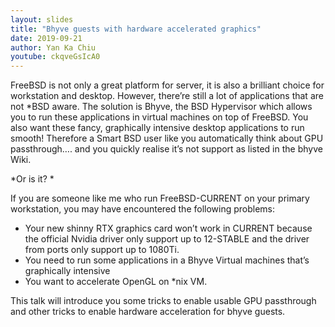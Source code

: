 ```yaml
---
layout: slides
title: "Bhyve guests with hardware accelerated graphics"
date: 2019-09-21
author: Yan Ka Chiu
youtube: ckqveGsIcA0
---
```

FreeBSD is not only a great platform for server, it is also a brilliant choice for workstation and desktop. However, there’re still a lot of applications that are not *BSD aware. The solution is Bhyve, the BSD Hypervisor which allows you to run these applications in virtual machines on top of FreeBSD. You also want these fancy, graphically intensive desktop applications to run smooth! Therefore a Smart BSD user like you automatically think about GPU passthrough…. and you quickly realise it’s not support as listed in the bhyve Wiki.

*Or is it? *

If you are someone like me who run FreeBSD-CURRENT on your primary workstation, you may have encountered the following problems:

 * Your new shinny RTX graphics card won’t work in CURRENT because the official Nvidia driver only support up to 12-STABLE and the driver from ports only support up to 1080Ti.
 * You need to run some applications in a Bhyve Virtual machines that’s graphically intensive
 * You want to accelerate OpenGL on *nix VM.

This talk will introduce you some tricks to enable usable GPU passthrough and other tricks to enable hardware acceleration for bhyve guests.
